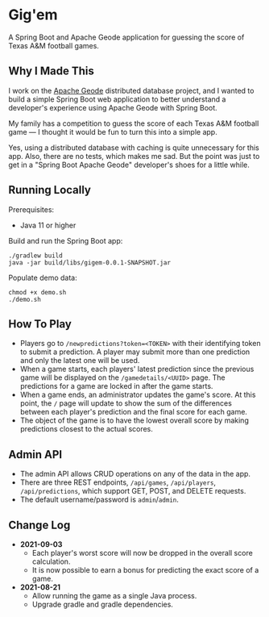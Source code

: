 # Gig'em

A Spring Boot and Apache Geode application for guessing the score of Texas A&M football games.

## Why I Made This

I work on the [Apache Geode](https://github.com/apache/geode) distributed database project, and I wanted to build a simple Spring Boot web application to better understand a developer's experience using Apache Geode with Spring Boot.

My family has a competition to guess the score of each Texas A&M football game — I thought it would be fun to turn this into a simple app.

Yes, using a distributed database with caching is quite unnecessary for this app. Also, there are no tests, which makes me sad. But the point was just to get in a "Spring Boot Apache Geode" developer's shoes for a little while.

## Running Locally

Prerequisites:

- Java 11 or higher

Build and run the Spring Boot app:

```
./gradlew build
java -jar build/libs/gigem-0.0.1-SNAPSHOT.jar
```

Populate demo data:

```
chmod +x demo.sh
./demo.sh
```

## How To Play

- Players go to `/newpredictions?token=<TOKEN>` with their identifying token to submit a prediction. A player may submit more than one prediction and only the latest one will be used.
- When a game starts, each players' latest prediction since the previous game will be displayed on the `/gamedetails/<UUID>` page. The predictions for a game are locked in after the game starts.
- When a game ends, an administrator updates the game's score. At this point, the `/` page will update to show the sum of the differences between each player's prediction and the final score for each game.
- The object of the game is to have the lowest overall score by making predictions closest to the actual scores.

## Admin API

- The admin API allows CRUD operations on any of the data in the app.
- There are three REST endpoints, `/api/games`, `/api/players`, `/api/predictions`, which support GET, POST, and DELETE requests.
- The default username/password is `admin`/`admin`.

## Change Log

- **2021-09-03**
	- Each player's worst score will now be dropped in the overall score calculation.
  - It is now possible to earn a bonus for predicting the exact score of a game.
- **2021-08-21**
  - Allow running the game as a single Java process.
  - Upgrade gradle and gradle dependencies.
